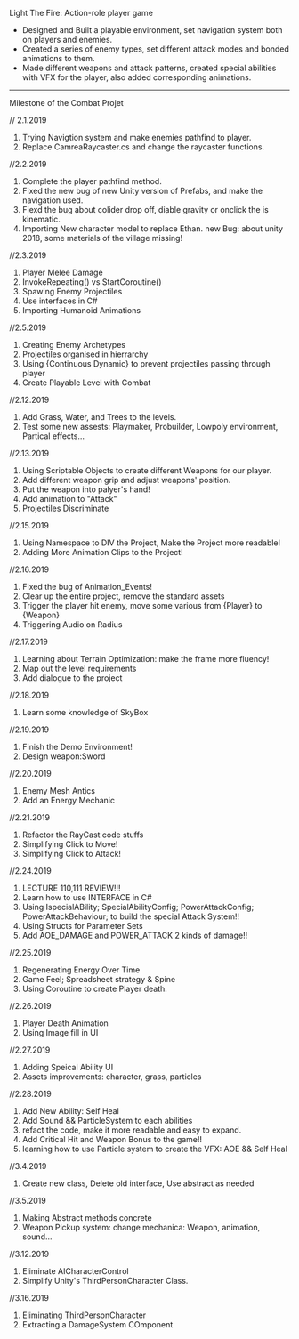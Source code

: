 Light The Fire: Action-role player game

- Designed and Built a playable environment, set navigation system both on players and enemies.
- Created a series of enemy types, set different attack modes and bonded animations to them.
- Made different weapons and attack patterns, created special abilities with VFX for the player, also added corresponding animations. 

----------------------------------------------

Milestone of the Combat Projet

// 2.1.2019
1. Trying Navigtion system and make enemies pathfind to player.
2. Replace CamreaRaycaster.cs and change the raycaster functions.

//2.2.2019
1. Complete the player pathfind method.
2. Fixed the new bug of new Unity version of Prefabs, and make the navigation used.
3. Fiexd the bug about colider drop off, diable gravity or onclick the is kinematic.
4. Importing New character model to replace Ethan.
new Bug: about unity 2018, some materials of the village missing!

//2.3.2019
1. Player Melee Damage
2. InvokeRepeating() vs StartCoroutine()
3. Spawing Enemy Projectiles
4. Use interfaces in C#
5. Importing Humanoid Animations

//2.5.2019
1. Creating Enemy Archetypes
2. Projectiles organised in hierrarchy
3. Using {Continuous Dynamic} to prevent projectiles passing through player
4. Create Playable Level with Combat


//2.12.2019
1. Add Grass, Water, and Trees to the levels.
2. Test some new assests: Playmaker, Probuilder, Lowpoly environment, Partical effects... 

//2.13.2019
1. Using Scriptable Objects to create different Weapons for our player.
2. Add different weapon grip and adjust weapons' position.
3. Put the weapon into palyer's hand!
4. Add animation to "Attack"
5. Projectiles Discriminate


//2.15.2019
1. Using Namespace to DIV the Project, Make the Project more readable!
2. Adding More Animation Clips to the Project!

//2.16.2019
1. Fixed the bug of Animation_Events!
2. Clear up the entire project, remove the standard assets
3. Trigger the player hit enemy, move some various from {Player} to {Weapon}
4. Triggering Audio on Radius

//2.17.2019
1. Learning about Terrain Optimization: make the frame more fluency!
2. Map out the level requirements
3. Add dialogue to the project

//2.18.2019
1. Learn some knowledge of SkyBox

//2.19.2019
1. Finish the Demo Environment!
2. Design weapon:Sword

//2.20.2019
1. Enemy Mesh Antics
2. Add an Energy Mechanic

//2.21.2019
1. Refactor the RayCast code stuffs
2. Simplifying Click to Move!
3. Simplifying Click to Attack! 

//2.24.2019
1. LECTURE 110,111 REVIEW!!!
2. Learn how to use INTERFACE in C#
3. Using IspecialABility; SpecialAbilityConfig; 
   PowerAttackConfig; PowerAttackBehaviour; to build the special Attack System!!
4. Using Structs for Parameter Sets
5. Add AOE_DAMAGE and POWER_ATTACK 2 kinds of damage!!

//2.25.2019
1. Regenerating Energy Over Time
2. Game Feel; Spreadsheet strategy & Spine
3. Using Coroutine to create Player death.

//2.26.2019
1. Player Death Animation
2. Using Image fill in UI

//2.27.2019
1. Adding Speical Ability UI
2. Assets improvements: character, grass, particles

//2.28.2019
1. Add New Ability: Self Heal
2. Add Sound && ParticleSystem to each abilities
3. refact the code, make it more readable and easy to expand.
4. Add Critical Hit and Weapon Bonus to the game!!
5. learning how to use Particle system to create the VFX: AOE && Self Heal


//3.4.2019
1. Create new class, Delete old interface, Use abstract as needed

//3.5.2019
1. Making Abstract methods concrete
2. Weapon Pickup system: change mechanica: Weapon, animation, sound...


//3.12.2019
1. Eliminate AICharacterControl
2. Simplify Unity's ThirdPersonCharacter Class.


//3.16.2019
1. Eliminating ThirdPersonCharacter
2. Extracting a DamageSystem COmponent
